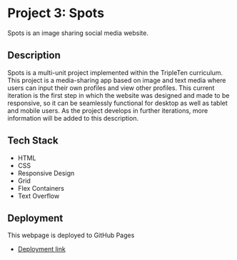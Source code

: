 # Project 3: Spots

Spots is an image sharing social media website.

## Description

Spots is a multi-unit project implemented within the TripleTen curriculum. This project is a media-sharing app based on image and text media where users can input their own profiles and view other profiles. This current iteration is the first step in which the website was designed and made to be responsive, so it can be seamlessly functional for desktop as well as tablet and mobile users. As the project develops in further iterations, more information will be added to this description.

## Tech Stack

- HTML
- CSS
- Responsive Design
- Grid
- Flex Containers
- Text Overflow

## Deployment

This webpage is deployed to GitHub Pages

- [Deployment link](https://sarah-stice.github.io/se_project_spots/)
